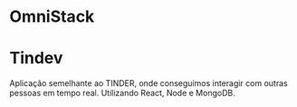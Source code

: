 # OmniStack
# Tindev

Aplicação semelhante ao TINDER, onde conseguimos interagir com outras pessoas em tempo real.
Utilizando React, Node e MongoDB.
